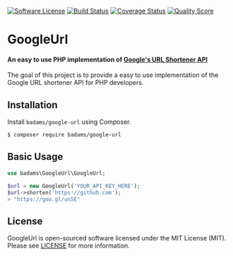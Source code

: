 [![Software License](https://img.shields.io/badge/license-MIT-brightgreen.svg?style=flat-square)](LICENSE)
[![Build Status](https://img.shields.io/travis/badams/google-url/master.svg?style=flat-square)](https://travis-ci.org/badams/google-url)
[![Coverage Status](https://img.shields.io/scrutinizer/coverage/g/badams/google-url.svg?style=flat-square)](https://scrutinizer-ci.com/g/badams/google-url/code-structure)
[![Quality Score](https://img.shields.io/scrutinizer/g/badams/google-url.svg?style=flat-square)](https://scrutinizer-ci.com/g/badams/google-url)

GoogleUrl
====================
#### An easy to use PHP implementation of [Google's URL Shortener API](https://developers.google.com/url-shortener/)

The goal of this project is to provide a easy to use implementation of the Google URL shortener API for PHP developers.


## Installation

Install `badams/google-url` using Composer.

```bash
$ composer require badams/google-url
```

## Basic Usage

```php
use badams\GoogleUrl\GoogleUrl;

$url = new GoogleUrl('YOUR_API_KEY_HERE');
$url->shorten('https://github.com');
> "https://goo.gl/un5E"

```

## License

GoogleUrl is open-sourced software licensed under the MIT License (MIT). Please see [LICENSE](LICENSE) for more information.

